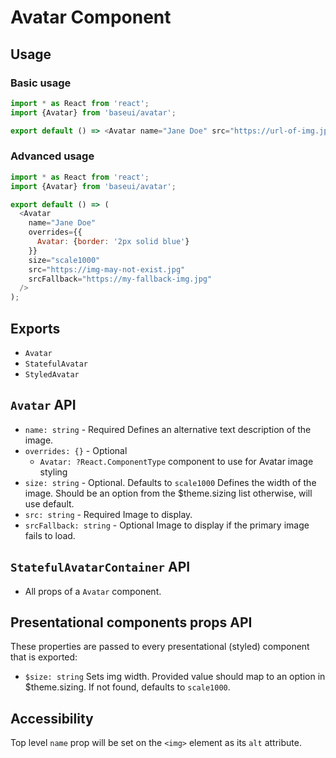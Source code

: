 # Avatar Component

## Usage

### Basic usage

```javascript
import * as React from 'react';
import {Avatar} from 'baseui/avatar';

export default () => <Avatar name="Jane Doe" src="https://url-of-img.jpg" />;
```

### Advanced usage

```javascript
import * as React from 'react';
import {Avatar} from 'baseui/avatar';

export default () => (
  <Avatar
    name="Jane Doe"
    overrides={{
      Avatar: {border: '2px solid blue'}
    }}
    size="scale1000"
    src="https://img-may-not-exist.jpg"
    srcFallback="https://my-fallback-img.jpg"
  />
);
```

## Exports

* `Avatar`
* `StatefulAvatar`
* `StyledAvatar`

## `Avatar` API

* `name: string` - Required
  Defines an alternative text description of the image.
* `overrides: {}` - Optional
  * `Avatar: ?React.ComponentType` component to use for Avatar image styling
* `size: string` - Optional. Defaults to `scale1000`
  Defines the width of the image. Should be an option from the $theme.sizing list otherwise, will use default.
* `src: string` - Required
  Image to display.
* `srcFallback: string` - Optional
  Image to display if the primary image fails to load.

## `StatefulAvatarContainer` API

* All props of a `Avatar` component.

## Presentational components props API

These properties are passed to every presentational (styled) component that is exported:

* `$size: string`
  Sets img width. Provided value should map to an option in $theme.sizing. If not found, defaults to `scale1000`.

## Accessibility

Top level `name` prop will be set on the `<img>` element as its `alt` attribute.